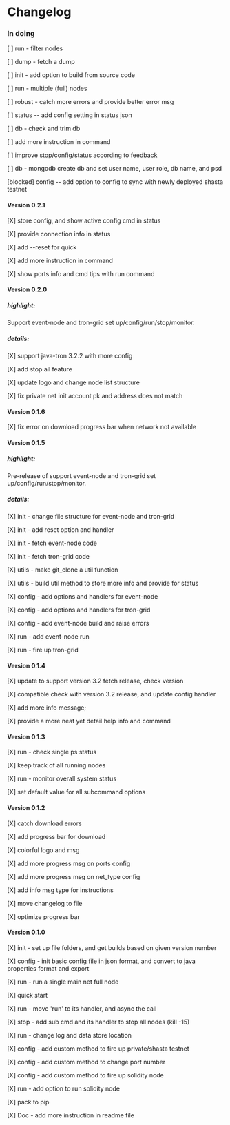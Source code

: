 # Changelog

### In doing

[ ] run - filter nodes

[ ] dump - fetch a dump

[ ] init - add option to build from source code

[ ] run - multiple (full) nodes

[ ] robust - catch more errors and provide better error msg

[ ] status -- add config setting in status json

[ ] db - check and trim db

[ ] add more instruction in command

[ ] improve stop/config/status according to feedback

[ ] db - mongodb create db and set user name, user role, db name, and psd

[blocked] config -- add option to config to sync with newly deployed shasta testnet

#### Version 0.2.1

[X] store config, and show active config cmd in status

[X] provide connection info in status

[X] add --reset for quick

[X] add more instruction in command

[X] show ports info and cmd tips with run command

#### Version 0.2.0

##### highlight:

Support event-node and tron-grid set up/config/run/stop/monitor.

##### details:

[X] support java-tron 3.2.2 with more config

[X] add stop all feature

[X] update logo and change node list structure

[X] fix private net init account pk and address does not match

#### Version 0.1.6

[X] fix error on download progress bar when network not available

#### Version 0.1.5

##### highlight:

Pre-release of support event-node and tron-grid set up/config/run/stop/monitor.

##### details:

[X] init - change file structure for event-node and tron-grid

[X] init - add reset option and handler

[X] init - fetch event-node code

[X] init - fetch tron-grid code

[X] utils - make git_clone a util function

[X] utils - build util method to store more info and provide for status

[X] config - add options and handlers for event-node

[X] config - add options and handlers for tron-grid

[X] config - add event-node build and raise errors

[X] run - add event-node run

[X] run - fire up tron-grid

#### Version 0.1.4

[X] update to support version 3.2 fetch release, check version

[X] compatible check with version 3.2 release, and update config handler

[X] add more info message;

[X] provide a more neat yet detail help info and command

#### Version 0.1.3

[X] run - check single ps status

[X] keep track of all running nodes

[X] run - monitor overall system status

[X] set default value for all subcommand options

#### Version 0.1.2

[X] catch download errors

[X] add progress bar for download

[X] colorful logo and msg

[X] add more progress msg on ports config

[X] add more progress msg on net_type config

[X] add info msg type for instructions

[X] move changelog to file

[X] optimize progress bar

#### Version 0.1.0

[X] init - set up file folders, and get builds based on given version number

[X] config - init basic config file in json format, and convert to java properties format and export

[X] run - run a single main net full node

[X] quick start

[X] run - move 'run' to its handler, and async the call 

[X] stop - add sub cmd and its handler to stop all nodes (kill -15)

[X] run - change log and data store location

[X] config - add custom method to fire up private/shasta testnet

[X] config - add custom method to change port number

[X] config - add custom method to fire up solidity node

[X] run - add option to run solidity node

[X] pack to pip

[X] Doc - add more instruction in readme file